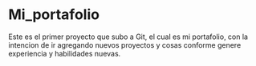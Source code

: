 # Mi_portafolio
Este es el primer proyecto que subo a Git, el cual es mi portafolio, con la intencion de ir agregando nuevos proyectos y cosas conforme genere experiencia y habilidades nuevas.
